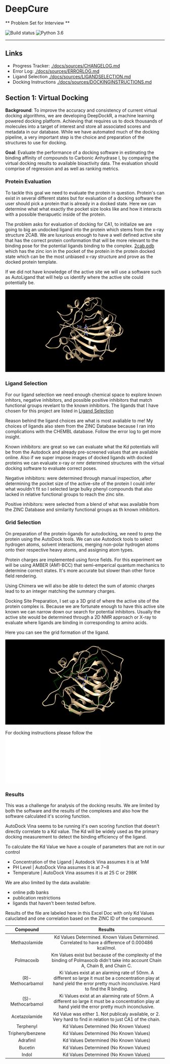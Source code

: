 # DeepCure

** Problem Set for Interview **

![Build status](https://ci.appveyor.com/api/projects/status/jcp91fvbgmqws30p/branch/master?svg=true)
![Python 3.6](https://img.shields.io/badge/python-3.6-blue.svg)

<hr>

## Links
- Progress Tracker: [./docs/sources/CHANGELOG.md](./docs/sources/CHANGELOG.md)
- Error Log: [./docs/sources/ERRORLOG.md](./docs/sources/ERRORLOG.md)
- Ligand Selection [./docs/sources/LIGANDSELECTION.md](./docs/sources/LIGANDSELECTION.md)
- Docking Instructions [./docs/sources/DOCKINGINSTRUCTIONS.md](./docs/sources/DOCKINGINSTRUCTIONS.md)

## Section 1: Virtual Docking

**Background**: To improve the accuracy and consistency of current virtual docking algorithms,
we are developing DeepDockR, a machine learning powered docking platform. Achieving that
requires us to dock thousands of molecules into a target of interest and store all associated
scores and metadata in our database. While we have automated much of the docking pipeline,
a very important step is the choice and preparation of the structures to use for docking.

**Goal**: Evaluate the performance of a docking software in estimating the binding affinity of
compounds to Carbonic Anhydrase I, by comparing the virtual docking results to available
bioactivity data. The evaluation should comprise of regression and as well as ranking metrics.

### Protein Evaluation 

To tackle this goal we need to evaluate the protein in question. Protein's can exist in several different states but for evaluation of a docking software the user should pick a protein that is already in a docked state. Here we can determine what what exactly the pocket size looks like and how it interacts with a possible therapuetic inside of the protein. 
    
The problem asks for evaluation of docking for CA1, to initialize we are going to big an undocked ligand into the protein which stems from the x-ray structure 2CAB. We are luxurious enough to have a well defined active site that has the correct protein conformation that will be more relevant to the binding pose for the potential ligands binding to the complex. 
[2cab.pdb](http://www.rcsb.org/structure/2CAB) 
which has the zinc ion in the pocket of the protein in the protein docked state which can be the most unbiased x-ray structure and prove as the docked protein template.

If we did not have knowledge of the active site we will use a software such as AutoLigand that will help us identify where the active site could potentially be. 

![2cab Protein](./imgs/2cab_undocked_protein_2.png)

### Ligand Selection 

For our ligand selection we need enough chemical space to explore known inhitors, negative inhibitors, and possible positive inhibitors that match functional groups revelant to the known inhibitors. The ligands that I have chosen for this project are listed in [Ligand Selection](./docs/sources/LIGANDSELECTION.md)

Reason behind the ligand choices are what is most avaliable to me! My choices of ligands also stem from the ZINC Database because I ran into complications with the CHEMBL database. Follow the error log to get more insight. 

Known inhibitors: are great so we can evaluate what the Kd potentials will be from the Autodock and already pre-screened values that are available online. Also if we super impose images of docked ligands with docked proteins we can evaluate x-ray or nmr determined structures with the virtual docking software to evaluate correct poses. 

Negative inhibitors: were determined through manual inspection, after determining the pocket size of the active-site of the protein I could infer what wouldn't fit so I selected large bulky phenyl compounds that also lacked in relative functional groups to reach the zinc site. 

Positive inhibitors: were selected from a blend of what was available from the ZINC Database and similarity functional groups as th known inhibitors. 

### Grid Selection

On preparation of the protein-ligands for autodocking, we need to prep the protein using the AutoDock tools. We can use Autodock tools to select hydrogen atoms, solvent interactions, merging non-polar hydrogen atoms onto their respective heavy atoms, and assigning atom types.

Protein charges are implemented using force fields. For this experiment we will be using AMBER (AM1-BCC) that semi-emperical quantum mechanics to determine correct states. It's more accurate but slower than other force field rendering. 

Using Chimera we will also be able to detect the sum of atomic charges lead to to an integer matching the summary charges.

Docking Site Preparation, I set up a 3D grid of where the active site of the protein complex is. Because we are fortunate enough to have this active site known we can narrow down our search for potential inhibitors. Usually the active site would be determined through a 2D NMR approach or X-ray to evaluate where ligands are binding in corresponding to amino acids. 

Here you can see the grid formation of the ligand. 

![Grid_Protein](./imgs/2cab_grid.png)

For docking instructions please follow the ![Docking Instructions](./docs/sources/DOCKINGINSTRUCTIONS.md) 

### Results

This was a challenge for analysis of the docking results. We are limited by both the software and the results of the complexes and also how the software calculated it's scoring function. 

AutoDock Vina seems to be running it's own scoring function that doesn't directly correlate to a Kd value. The Kd will be widely used as the primary docking measurement to detect the binding efficiency of the ligand. 

To calculate the Kd Value we have a couple of parameters that are not in our control 
- Concentration of the Ligand | Autodock Vina assumes it is at 1nM
- PH Level | AutoDock Vina assumes it is at 7~8
- Temperature | AutoDock Vina assumes it is at 25 C or 298K 

We are also limited by the data available:
- online pdb banks
- publication restrictions
- ligands that haven't been tested before. 

Results of the file are labeled here in this Excel Doc with only Kd Values caluclated and one correlation based on the ZINC ID of the compound. 

Compound            |  Results
:-------------------------:|:-------------------------:
Methazolamide | Kd Values Determined. Known Values Determined. Correlated to have a difference of 0.000486 kcal/mol.
Polmacoxib | Km Values exist but because of the complexity of the binding of Polmaxocib didn't take into account Chain A, Chain B, and Chain C.
(R)-Methocarbamol | Ki Values exist at an alarming rate of 50nm. A different so large it must be a concentration play at hand yield the error pretty much inconclusive. Hard to find the R binding.
(S)-Methocarbamol |  Ki Values exist at an alarming rate of 50nm. A different so large it must be a concentration play at hand yield the error pretty much inconclusive. 
Acetazolamide | Kd Value was either 1. Not publicaly available, or 2. Very hard to find in relation to just CA1 of the chain. 
Terphenyl | Kd Values Determined (No Known Values)
Triphenylbenzene | Kd Values Determined (No Known Values)
Adrafinil | Kd Values Determined (No Known Values)
Bucetin | Kd Values Determined (No Known Values)
Indol | Kd Values Determined (No Known Values)


